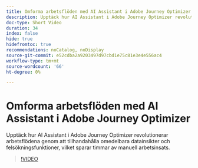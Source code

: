 ```yaml
---
title: Omforma arbetsflöden med AI Assistant i Adobe Journey Optimizer
description: Upptäck hur AI Assistant i Adobe Journey Optimizer revolutionerar arbetsflödena genom att tillhandahålla omedelbara datainsikter och felsökningsfunktioner, vilket sparar timmar av manuell arbetsinsats.
doc-type: Short Video
duration: 34
index: false
hide: true
hidefromtoc: true
recommendations: noCatalog, noDisplay
source-git-commit: e52cdba2a9203497d97cbd1e75c81e3e4e556ac4
workflow-type: tm+mt
source-wordcount: '66'
ht-degree: 0%

---
```



# Omforma arbetsflöden med AI Assistant i Adobe Journey Optimizer

Upptäck hur AI Assistant i Adobe Journey Optimizer revolutionerar arbetsflödena genom att tillhandahålla omedelbara datainsikter och felsökningsfunktioner, vilket sparar timmar av manuell arbetsinsats.

<!-- 65_S653_3442539_33_transforming-workflows-with-ai-assistant-in-adobe-journey-optimizer -->
>[!VIDEO](https://video.tv.adobe.com/v/3460436/?learn=on&enablevpops=true&captions=swe)
